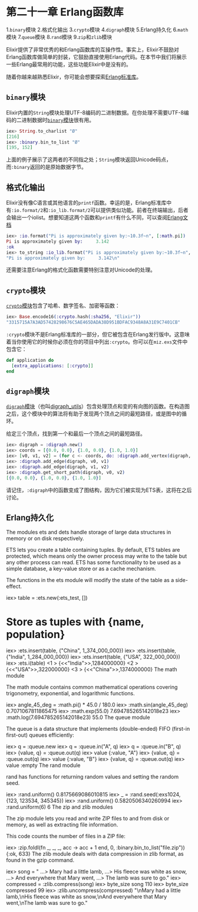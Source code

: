# 第二十一章 Erlang函数库

1.`binary`模块
2.格式化输出
3.`crypto`模块
4.`digraph`模块
5.Erlang持久化
6.`math`模块
7.`queue`模块
8.`rand`模块
9.`zip`和`zlib`模块

Elixir提供了非常优秀的和Erlang函数库的互操作性。事实上，Elixir不鼓励对Erlang函数库做简单的封装，它鼓励直接使用Erlang代码。在本节中我们将展示一些Erlang最常用的功能，这些功能Elixir中是没有的。

随着你越来越熟悉Elixir，你可能会想要探索[Erlang标准库](http://erlang.org/doc/apps/stdlib/index.html)。

## `binary`模块

Elixir内置的`String`模块处理UTF-8编码的二进制数据。在你处理不需要UTF-8编码的二进制数据时[`binary`模块](http://erlang.org/doc/man/binary.html)很有用。

```elixir
iex> String.to_charlist "Ø"
[216]
iex> :binary.bin_to_list "Ø"
[195, 152]
```

上面的例子展示了这两者的不同指之处；`String`模块返回Unicode码点，而`:binary`返回的是原始数据字节。

## 格式化输出

Elixir没有像C语言或其他语言的`printf`函数。幸运的是，Erlang标准库中有`:io.format/2`和`:io_lib.format/2`可以提供类似功能。前者在终端输出，后者会输出一个iolist。想要知道这两个函数和`printf`有什么不同，可以查阅[Erlang文档](http://erlang.org/doc/man/io.html#format-1)

```elixir
iex> :io.format("Pi is approximately given by:~10.3f~n", [:math.pi])
Pi is approximately given by:     3.142
:ok
iex> to_string :io_lib.format("Pi is approximately given by:~10.3f~n", [:math.pi])
"Pi is approximately given by:     3.142\n"
```

还需要注意Erlang的格式化函数需要特别注意对Unicode的处理。

## `crypto`模块

[`crypto`模块](http://erlang.org/doc/man/crypto.html)包含了哈希、数字签名、加密等函数：

```elixir
iex> Base.encode16(:crypto.hash(:sha256, "Elixir"))
"3315715A7A3AD57428298676C5AE465DADA38D951BDFAC9348A8A31E9C7401CB"
```

`:crypto`模块不是Erlang标准库的一部分，但它被包含在Erlang发行版中。这意味着当你使用它的时候你必须在你的项目中列出`:crypto`。你可以在`miz.exs`文件中包含它：

```elixir
def application do
  [extra_applications: [:crypto]]
end
```

## `digraph`模块

[`digraph`模块](http://erlang.org/doc/man/digraph.html)（也叫[digraph_utils](http://erlang.org/doc/man/digraph_utils.html)）包含处理顶点和变的有向图的函数。在构造图之后，这个模块中的算法将有助于发现两个顶点之间的最短路径，或是图中的循环。

给定三个顶点，找到第一个和最后一个顶点之间的最短路径。

```elixir
iex> digraph = :digraph.new()
iex> coords = [{0.0, 0.0}, {1.0, 0.0}, {1.0, 1.0}]
iex> [v0, v1, v2] = (for c <- coords, do: :digraph.add_vertex(digraph, c))
iex> :digraph.add_edge(digraph, v0, v1)
iex> :digraph.add_edge(digraph, v1, v2)
iex> :digraph.get_short_path(digraph, v0, v2)
[{0.0, 0.0}, {1.0, 0.0}, {1.0, 1.0}]
```

请记住，`:digraph`中的函数变成了图结构，因为它们被实现为ETS表，这将在之后讨论。

## Erlang持久化

The modules ets and dets handle storage of large data structures in memory or on disk respectively.

ETS lets you create a table containing tuples. By default, ETS tables are protected, which means only the owner process may write to the table but any other process can read. ETS has some functionality to be used as a simple database, a key-value store or as a cache mechanism.

The functions in the ets module will modify the state of the table as a side-effect.

iex> table = :ets.new(:ets_test, [])
# Store as tuples with {name, population}
iex> :ets.insert(table, {"China", 1_374_000_000})
iex> :ets.insert(table, {"India", 1_284_000_000})
iex> :ets.insert(table, {"USA", 322_000_000})
iex> :ets.i(table)
<1   > {<<"India">>,1284000000}
<2   > {<<"USA">>,322000000}
<3   > {<<"China">>,1374000000}
The math module

The math module contains common mathematical operations covering trigonometry, exponential, and logarithmic functions.

iex> angle_45_deg = :math.pi() * 45.0 / 180.0
iex> :math.sin(angle_45_deg)
0.7071067811865475
iex> :math.exp(55.0)
7.694785265142018e23
iex> :math.log(7.694785265142018e23)
55.0
The queue module

The queue is a data structure that implements (double-ended) FIFO (first-in first-out) queues efficiently:

iex> q = :queue.new
iex> q = :queue.in("A", q)
iex> q = :queue.in("B", q)
iex> {value, q} = :queue.out(q)
iex> value
{:value, "A"}
iex> {value, q} = :queue.out(q)
iex> value
{:value, "B"}
iex> {value, q} = :queue.out(q)
iex> value
:empty
The rand module

rand has functions for returning random values and setting the random seed.

iex> :rand.uniform()
0.8175669086010815
iex> _ = :rand.seed(:exs1024, {123, 123534, 345345})
iex> :rand.uniform()
0.5820506340260994
iex> :rand.uniform(6)
6
The zip and zlib modules

The zip module lets you read and write ZIP files to and from disk or memory, as well as extracting file information.

This code counts the number of files in a ZIP file:

iex> :zip.foldl(fn _, _, _, acc -> acc + 1 end, 0, :binary.bin_to_list("file.zip"))
{:ok, 633}
The zlib module deals with data compression in zlib format, as found in the gzip command.

iex> song = "
...> Mary had a little lamb,
...> His fleece was white as snow,
...> And everywhere that Mary went,
...> The lamb was sure to go."
iex> compressed = :zlib.compress(song)
iex> byte_size song
110
iex> byte_size compressed
99
iex> :zlib.uncompress(compressed)
"\nMary had a little lamb,\nHis fleece was white as snow,\nAnd everywhere that Mary went,\nThe lamb was sure to go."
